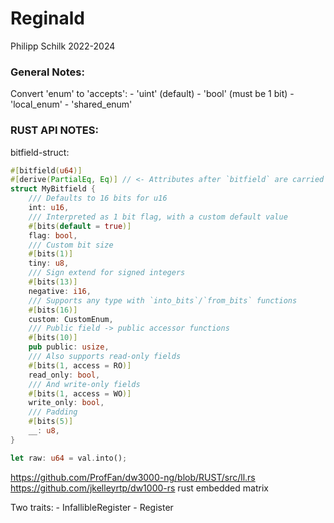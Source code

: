 # Reginald

Philipp Schilk
2022-2024

### General Notes:

Convert 'enum' to 'accepts':
    - 'uint' (default)
    - 'bool' (must be 1 bit)
    - 'local_enum'
    - 'shared_enum'

### RUST API NOTES:

bitfield-struct:

```rust
#[bitfield(u64)]
#[derive(PartialEq, Eq)] // <- Attributes after `bitfield` are carried over
struct MyBitfield {
    /// Defaults to 16 bits for u16
    int: u16,
    /// Interpreted as 1 bit flag, with a custom default value
    #[bits(default = true)]
    flag: bool,
    /// Custom bit size
    #[bits(1)]
    tiny: u8,
    /// Sign extend for signed integers
    #[bits(13)]
    negative: i16,
    /// Supports any type with `into_bits`/`from_bits` functions
    #[bits(16)]
    custom: CustomEnum,
    /// Public field -> public accessor functions
    #[bits(10)]
    pub public: usize,
    /// Also supports read-only fields
    #[bits(1, access = RO)]
    read_only: bool,
    /// And write-only fields
    #[bits(1, access = WO)]
    write_only: bool,
    /// Padding
    #[bits(5)]
    __: u8,
}

let raw: u64 = val.into();
```

https://github.com/ProfFan/dw3000-ng/blob/RUST/src/ll.rs
https://github.com/jkelleyrtp/dw1000-rs
rust embedded matrix

Two traits:
    - InfallibleRegister
    - Register
